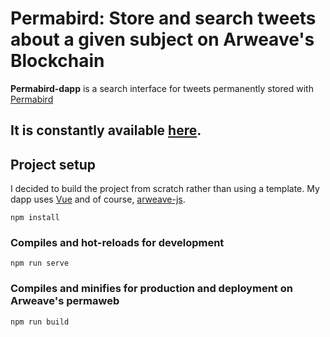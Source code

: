 Permabird: Store and search tweets about a given subject on Arweave's Blockchain
==============================================

**Permabird-dapp** is a search interface for tweets permanently stored with [Permabird](https://github.com/merwane/permabird)

## It is constantly available [here](https://arweave.net/mbLTStjp0H-MaOIfSX3h5ouTGeMKldboFX2qf5MIrQE).


## Project setup

I decided to build the project from scratch rather than using a template. My dapp uses [Vue](https://vuejs.org/) and of course, [arweave-js](https://github.com/ArweaveTeam/arweave-js).

```
npm install
```

### Compiles and hot-reloads for development
```
npm run serve
```

### Compiles and minifies for production and deployment on Arweave's permaweb
```
npm run build
```


